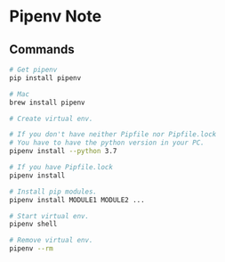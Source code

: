 Pipenv Note 
===

## Commands

```bash
# Get pipenv
pip install pipenv

# Mac 
brew install pipenv
```

```bash
# Create virtual env.

# If you don't have neither Pipfile nor Pipfile.lock
# You have to have the python version in your PC.
pipenv install --python 3.7

# If you have Pipfile.lock
pipenv install
```

```bash
# Install pip modules.
pipenv install MODULE1 MODULE2 ...
```

```bash
# Start virtual env.
pipenv shell
```

```bash
# Remove virtual env.
pipenv --rm
```


